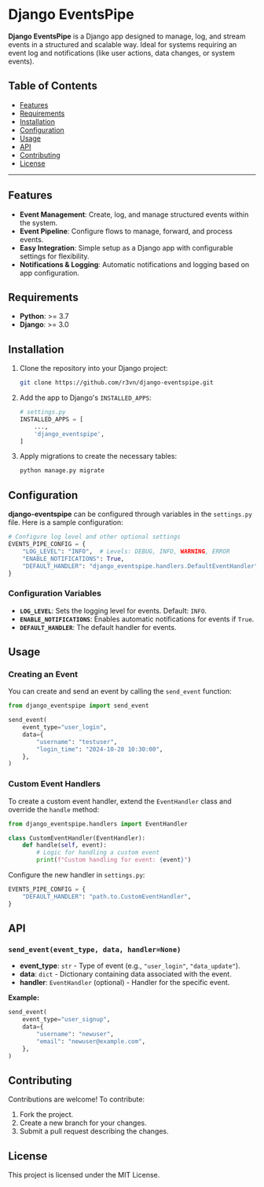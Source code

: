 # Django EventsPipe

**Django EventsPipe** is a Django app designed to manage, log, and stream events in a structured and scalable way. Ideal for systems requiring an event log and notifications (like user actions, data changes, or system events).

## Table of Contents

- [Features](#features)
- [Requirements](#requirements)
- [Installation](#installation)
- [Configuration](#configuration)
- [Usage](#usage)
- [API](#api)
- [Contributing](#contributing)
- [License](#license)

---

## Features

- **Event Management**: Create, log, and manage structured events within the system.
- **Event Pipeline**: Configure flows to manage, forward, and process events.
- **Easy Integration**: Simple setup as a Django app with configurable settings for flexibility.
- **Notifications & Logging**: Automatic notifications and logging based on app configuration.

## Requirements

- **Python**: >= 3.7
- **Django**: >= 3.0

## Installation

1. Clone the repository into your Django project:
   ```bash
   git clone https://github.com/r3vn/django-eventspipe.git
   ```

2. Add the app to Django's `INSTALLED_APPS`:
   ```python
   # settings.py
   INSTALLED_APPS = [
       ...,
       'django_eventspipe',
   ]
   ```

3. Apply migrations to create the necessary tables:
   ```bash
   python manage.py migrate
   ```

## Configuration

**django-eventspipe** can be configured through variables in the `settings.py` file. Here is a sample configuration:

```python
# Configure log level and other optional settings
EVENTS_PIPE_CONFIG = {
    "LOG_LEVEL": "INFO",  # Levels: DEBUG, INFO, WARNING, ERROR
    "ENABLE_NOTIFICATIONS": True,
    "DEFAULT_HANDLER": "django_eventspipe.handlers.DefaultEventHandler",
}
```

### Configuration Variables

- **`LOG_LEVEL`**: Sets the logging level for events. Default: `INFO`.
- **`ENABLE_NOTIFICATIONS`**: Enables automatic notifications for events if `True`.
- **`DEFAULT_HANDLER`**: The default handler for events.

## Usage

### Creating an Event

You can create and send an event by calling the `send_event` function:

```python
from django_eventspipe import send_event

send_event(
    event_type="user_login",
    data={
        "username": "testuser",
        "login_time": "2024-10-28 10:30:00",
    },
)
```

### Custom Event Handlers

To create a custom event handler, extend the `EventHandler` class and override the `handle` method:

```python
from django_eventspipe.handlers import EventHandler

class CustomEventHandler(EventHandler):
    def handle(self, event):
        # Logic for handling a custom event
        print(f"Custom handling for event: {event}")
```

Configure the new handler in `settings.py`:
```python
EVENTS_PIPE_CONFIG = {
    "DEFAULT_HANDLER": "path.to.CustomEventHandler",
}
```

## API

### `send_event(event_type, data, handler=None)`

- **event_type**: `str` - Type of event (e.g., `"user_login"`, `"data_update"`).
- **data**: `dict` - Dictionary containing data associated with the event.
- **handler**: `EventHandler` (optional) - Handler for the specific event.

**Example:**
```python
send_event(
    event_type="user_signup",
    data={
        "username": "newuser",
        "email": "newuser@example.com",
    },
)
```

## Contributing

Contributions are welcome! To contribute:

1. Fork the project.
2. Create a new branch for your changes.
3. Submit a pull request describing the changes.

## License

This project is licensed under the MIT License.
